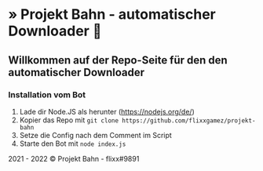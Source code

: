 # » Projekt Bahn - automatischer Downloader 🚆

## Willkommen auf der Repo-Seite für den den automatischer Downloader

### Installation vom Bot
1. Lade dir Node.JS als herunter (https://nodejs.org/de/)
2. Kopier das Repo mit `git clone https://github.com/flixxgamez/projekt-bahn`
3. Setze die Config nach dem Comment im Script
4. Starte den Bot mit `node index.js`

2021 - 2022 © Projekt Bahn - flixx#9891
